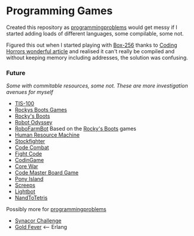 # Programming Games

Created this repository as [programmingproblems](https://github.com/rossdrew/programmingproblems) would get messy if I started adding loads of different languages, some compilable, some not.

Figured this out when I started playing with [Box-256](http://box-256.com/) thanks to [Coding Horrors wonderful article](http://blog.codinghorror.com/heres-the-programming-game-you-never-asked-for/) and realised it can't really be compiled and without keeping memory including addresses, the solution was confusing.

### Future
_Some with commitable resources, some not.  These are more investigation avenues for myself_


* [TIS-100](http://www.zachtronics.com/tis-100/)
* [Rockys Boots Games](http://www.slate.com/articles/technology/bitwise/2014/01/robot_odyssey_the_hardest_computer_game_of_all_time.html)
 * [Rocky's Boots](https://en.wikipedia.org/wiki/Rocky's_Boots)
 * [Robot Odyssey](https://en.wikipedia.org/wiki/Robot_Odyssey)
 * [RoboFarmBot](http://www.worfc.com/) Based on the  [Rocky's Boots](https://en.wikipedia.org/wiki/Rocky's_Boots) games
* [Human Resource Machine](http://tomorrowcorporation.com/humanresourcemachine)
* [Stockfighter](https://www.stockfighter.io/)
* [Code Combat](http://codecombat.com/)
* [Fight Code](http://fightcodegame.com/)
* [CodinGame](https://www.codingame.com/)
* [Core War](https://en.wikipedia.org/wiki/Core_War)
* [Code Master Board Game](http://www.thinkfun.com/products/code-master/)
* [Pony Island](https://en.wikipedia.org/wiki/Pony_Island)
* [Screeps](https://screeps.com/)
* [Lightbot](https://lightbot.com/)
* [NandToTetris](http://www.nand2tetris.org/)

Possibly more for [programmingproblems](https://github.com/rossdrew/programmingproblems)
* [Synacor Challenge](https://challenge.synacor.com/)
* [Gold Fever](https://github.com/inaka/gold_fever) <-- Erlang
